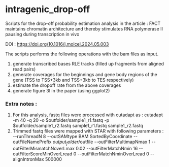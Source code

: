 # intragenic_drop-off
Scripts for the drop-off probability estimation analysis in the article : FACT maintains chromatin architecture and thereby stimulates RNA polymerase II pausing during transcription in vivo

DOI : https://doi.org/10.1016/j.molcel.2024.05.003

The scripts performs the following operations with the bam files as input.

1. generate transcribed bases RLE tracks (filled up fragments from aligned read pairs)
2. generate coverages for the beginnings and gene body regions of the gene (TSS to TSS+3kb and TSS+3kb to TES respectively)
3. estimate the dropoff rate from the above coverages
4. generate figure 3I in the paper (using ggplot2)


### Extra notes :
1. For this analysis, fastq files were processed with cutadapt as :
    cutadapt -m 40 -q 20 -o $outfolder/sample1_r1.fastq -p $outfolder/sample1_r2.fastq sample1_r1.fastq sample1_r2.fastq
2. Trimmed fastq files were mapped with STAR with following parameters :
    --runThreadN 8 --outSAMtype BAM SortedByCoordinate --outFileNamePrefix $output_folder/$outfile --outFilterMultimapNmax 1 --outFilterMismatchNoverLmax 0.02 --outFilterMatchNmin 16 --outFilterScoreMinOverLread 0 --outFilterMatchNminOverLread 0 --alignIntronMax 500000
